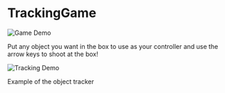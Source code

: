 # TrackingGame

![Game Demo](https://github.com/Skylerly/TrackingGame/blob/master/GameDemo.gif)

Put any object you want in the box to use as your controller and use the arrow keys to shoot at the box!

![Tracking Demo](https://github.com/Skylerly/TrackingGame/blob/master/TrackingDemo.gif)

Example of the object tracker

